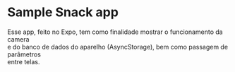 # Sample Snack app

Esse app, feito no Expo, tem como finalidade mostrar o funcionamento da camera  
e do banco de dados do aparelho (AsyncStorage), bem como passagem de parâmetros  
entre telas.
